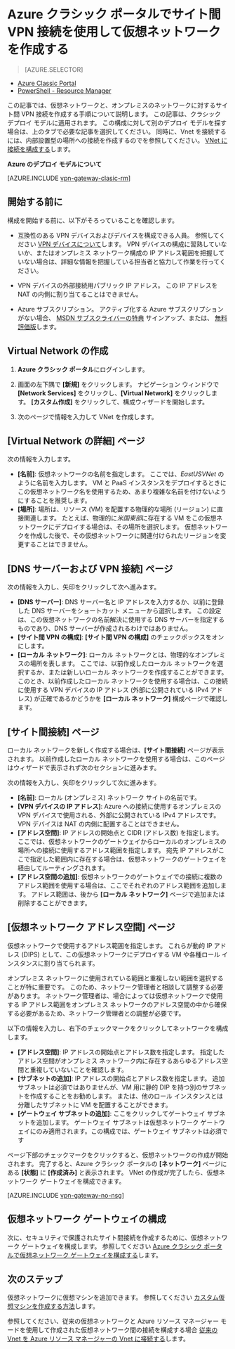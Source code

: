 <properties
   pageTitle="Azure クラシック ポータルでサイト間 VPN Gateway 接続を使用して仮想ネットワークを作成する | Microsoft Azure"
   description="クラシック デプロイ モデルを使用して、S2S VPN Gateway 接続を使用したクロスプレミス構成およびハイブリッド構成の VNet を作成します。"
   services="vpn-gateway"
   documentationCenter=""
   authors="cherylmc"
   manager="carolz"
   editor=""
   tags="azure-service-management"/>

<tags
   ms.service="vpn-gateway"
   ms.devlang="na"
   ms.topic="hero-article"
   ms.tgt_pltfrm="na"
   ms.workload="infrastructure-services"
   ms.date="12/14/2015"
   ms.author="cherylmc"/>


# Azure クラシック ポータルでサイト間 VPN 接続を使用して仮想ネットワークを作成する

> [AZURE.SELECTOR]
- [Azure Classic Portal](vpn-gateway-site-to-site-create.md)
- [PowerShell - Resource Manager](vpn-gateway-create-site-to-site-rm-powershell.md)


この記事では、仮想ネットワークと、オンプレミスのネットワークに対するサイト間 VPN 接続を作成する手順について説明します。 この記事は、クラシック デプロイ モデルに適用されます。 この構成に対して別のデプロイ モデルを探す場合は、上のタブで必要な記事を選択してください。 同時に、Vnet を接続するには、内部設置型の場所への接続を作成するのでを参照してください。 [VNet に接続を構成する](virtual-networks-configure-vnet-to-vnet-connection.md)します。

**Azure のデプロイ モデルについて**

[AZURE.INCLUDE [vpn-gateway-clasic-rm](../../includes/vpn-gateway-classic-rm-include.md)]

## 開始する前に

構成を開始する前に、以下がそろっていることを確認します。

- 互換性のある VPN デバイスおよびデバイスを構成できる人員。 参照してください [VPN デバイスについて](vpn-gateway-about-vpn-devices.md)します。 VPN デバイスの構成に習熟していないか、またはオンプレミス ネットワーク構成の IP アドレス範囲を把握していない場合は、詳細な情報を把握している担当者と協力して作業を行ってください。

-  VPN デバイスの外部接続用パブリック IP アドレス。 この IP アドレスを NAT の内側に割り当てることはできません。

- Azure サブスクリプション。 アクティブ化する Azure サブスクリプションがない場合、 [MSDN サブスクライバーの特典](http://azure.microsoft.com/pricing/member-offers/msdn-benefits-details/) サインアップ、または、 [無料評価版](http://azure.microsoft.com/pricing/free-trial/)します。


## Virtual Network の作成

1. **Azure クラシック ポータル**にログインします。

2. 画面の左下隅で **[新規]** をクリックします。 ナビゲーション ウィンドウで **[Network Services]** をクリックし、**[Virtual Network]** をクリックします。 **[カスタム作成]** をクリックして、構成ウィザードを開始します。

3. 次のページで情報を入力して VNet を作成します。

## [Virtual Network の詳細] ページ

次の情報を入力します。

- **[名前]**: 仮想ネットワークの名前を指定します。 ここでは、*EastUSVNet* のように名前を入力します。 VM と PaaS インスタンスをデプロイするときにこの仮想ネットワーク名を使用するため、あまり複雑な名前を付けないようにすることを推奨します。
- **[場所]**: 場所は、リソース (VM) を配置する物理的な場所 (リージョン) に直接関連します。 たとえば、物理的に*米国東部*に存在する VM をこの仮想ネットワークにデプロイする場合は、その場所を選択します。 仮想ネットワークを作成した後で、その仮想ネットワークに関連付けられたリージョンを変更することはできません。

## [DNS サーバーおよび VPN 接続] ページ

次の情報を入力し、矢印をクリックして次へ進みます。

- **[DNS サーバー]**: DNS サーバー名と IP アドレスを入力するか、以前に登録した DNS サーバーをショートカット メニューから選択します。 この設定は、この仮想ネットワークの名前解決に使用する DNS サーバーを指定するものであり、DNS サーバーが作成されるわけではありません。
- **[サイト間 VPN の構成]**: **[サイト間 VPN の構成]** のチェックボックスをオンにします。
- **[ローカル ネットワーク]**: ローカル ネットワークとは、物理的なオンプレミスの場所を表します。 ここでは、以前作成したローカル ネットワークを選択するか、または新しいローカル ネットワークを作成することができます。 このとき、以前作成したローカル ネットワークを使用する場合は、この接続に使用する VPN デバイスの IP アドレス (外部に公開されている IPv4 アドレス) が正確であるかどうかを **[ローカル ネットワーク]** 構成ページで確認します。

## [サイト間接続] ページ

ローカル ネットワークを新しく作成する場合は、**[サイト間接続]** ページが表示されます。 以前作成したローカル ネットワークを使用する場合は、このページはウィザードで表示されず次のセクションに進みます。

次の情報を入力し、矢印をクリックして次に進みます。

-   **[名前]**: ローカル (オンプレミス) ネットワーク サイトの名前です。
-   **[VPN デバイスの IP アドレス]**: Azure への接続に使用するオンプレミスの VPN デバイスで使用される、外部に公開されている IPv4 アドレスです。 VPN デバイスは NAT の内側に配置することはできません。
-   **[アドレス空間]**: IP アドレスの開始点と CIDR (アドレス数) を指定します。 ここでは、仮想ネットワークのゲートウェイからローカルのオンプレミスの場所への接続に使用するアドレス範囲を指定します。 宛先 IP アドレスがここで指定した範囲内に存在する場合は、仮想ネットワークのゲートウェイを経由してルーティングされます。
-   **[アドレス空間の追加]**: 仮想ネットワークのゲートウェイでの接続に複数のアドレス範囲を使用する場合は、ここでそれぞれのアドレス範囲を追加します。 アドレス範囲は、後から **[ローカル ネットワーク]** ページで追加または削除することができます。

## [仮想ネットワーク アドレス空間] ページ

仮想ネットワークで使用するアドレス範囲を指定します。 これらが動的 IP アドレス (DIPS) として、この仮想ネットワークにデプロイする VM や各種ロール インスタンスに割り当てられます。

オンプレミス ネットワークに使用されている範囲と重複しない範囲を選択することが特に重要です。 このため、ネットワーク管理者と相談して調整する必要があります。 ネットワーク管理者は、場合によっては仮想ネットワークで使用する IP アドレス範囲をオンプレミス ネットワークのアドレス空間の中から確保する必要があるため、ネットワーク管理者との調整が必要です。

以下の情報を入力し、右下のチェックマークをクリックしてネットワークを構成します。

- **[アドレス空間]**: IP アドレスの開始点とアドレス数を指定します。 指定したアドレス空間がオンプレミス ネットワーク内に存在するあらゆるアドレス空間と重複していないことを確認します。
- **[サブネットの追加]**: IP アドレスの開始点とアドレス数を指定します。 追加サブネットは必須ではありませんが、VM 用に静的 DIP を持つ別のサブネットを作成することをお勧めします。 または、他のロール インスタンスとは分離したサブネットに VM を配置することができます。
- **[ゲートウェイ サブネットの追加]**: ここをクリックしてゲートウェイ サブネットを追加します。 ゲートウェイ サブネットは仮想ネットワーク ゲートウェイにのみ適用されます。この構成では、ゲートウェイ サブネットは必須です

ページ下部のチェックマークをクリックすると、仮想ネットワークの作成が開始されます。 完了すると、Azure クラシック ポータルの **[ネットワーク]** ページにある **[状態]** に **[作成済み]** と表示されます。 VNet の作成が完了したら、仮想ネットワーク ゲートウェイを構成できます。

[AZURE.INCLUDE [vpn-gateway-no-nsg](../../includes/vpn-gateway-no-nsg-include.md)]

## 仮想ネットワーク ゲートウェイの構成

次に、セキュリティで保護されたサイト間接続を作成するために、仮想ネットワーク ゲートウェイを構成します。 参照してください [Azure クラシック ポータルで仮想ネットワーク ゲートウェイを構成する](vpn-gateway-configure-vpn-gateway-mp.md)します。

## 次のステップ

仮想ネットワークに仮想マシンを追加できます。 参照してください [カスタム仮想マシンを作成する方法](../virtual-machines/virtual-machines-create-custom.md)します。

参照してください、従来の仮想ネットワークと Azure リソース マネージャー モードを使用して作成された仮想ネットワーク間の接続を構成する場合 [従来の Vnet を Azure リソース マネージャーの Vnet に接続する](../virtual-network/virtual-networks-arm-asm-s2s-howto.md)します。





